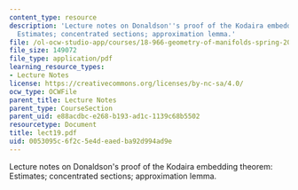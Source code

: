 ```yaml
---
content_type: resource
description: 'Lecture notes on Donaldson''s proof of the Kodaira embedding theorem:
  Estimates; concentrated sections; approximation lemma.'
file: /ol-ocw-studio-app/courses/18-966-geometry-of-manifolds-spring-2007/0053095c6f2c5e4deaedba92d994ad9e_lect19.pdf
file_size: 149072
file_type: application/pdf
learning_resource_types:
- Lecture Notes
license: https://creativecommons.org/licenses/by-nc-sa/4.0/
ocw_type: OCWFile
parent_title: Lecture Notes
parent_type: CourseSection
parent_uid: e88acdbc-e268-b193-ad1c-1139c68b5502
resourcetype: Document
title: lect19.pdf
uid: 0053095c-6f2c-5e4d-eaed-ba92d994ad9e
---
```

Lecture notes on Donaldson's proof of the Kodaira embedding theorem: Estimates; concentrated sections; approximation lemma.